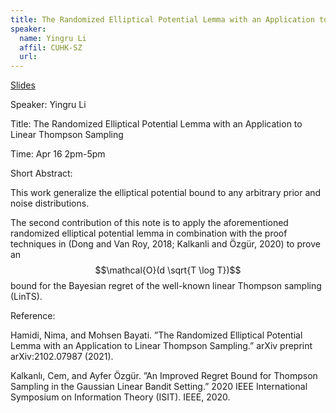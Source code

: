 ```yaml
---
title: The Randomized Elliptical Potential Lemma with an Application to Linear Thompson Sampling
speaker:
  name: Yingru Li
  affil: CUHK-SZ
  url: 
--- 
```


[Slides](/static/files/SP21-Slides/RL-Theory-2021-04-16-randomized_potential.pdf)

Speaker:  Yingru Li

Title: The Randomized Elliptical Potential Lemma with an Application to Linear Thompson Sampling

Time: Apr 16 2pm-5pm

Short Abstract:  

This work generalize the elliptical potential bound to any arbitrary prior and noise distributions.

The second contribution of this note is to apply the aforementioned randomized elliptical potential lemma in combination with the proof techniques in (Dong and Van Roy, 2018; Kalkanli and Özgür, 2020) to prove an $$\mathcal{O}(d \sqrt{T \log T})$$ bound for the Bayesian regret of the well-known linear Thompson sampling (LinTS).

Reference:

Hamidi, Nima, and Mohsen Bayati. ”The Randomized Elliptical Potential Lemma with an Application to Linear Thompson Sampling.” arXiv preprint arXiv:2102.07987 (2021).

Kalkanlı, Cem, and Ayfer Özgür. ”An Improved Regret Bound for Thompson Sampling in the Gaussian Linear Bandit Setting.” 2020 IEEE International Symposium on Information Theory (ISIT). IEEE, 2020.